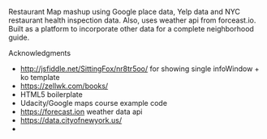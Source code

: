 Restaurant Map mashup using Google place data, Yelp data and NYC restaurant health inspection data.
Also, uses weather api from forceast.io.  Built as a platform to incorporate other data for a complete neighborhood
guide.

Acknowledgments
- http://jsfiddle.net/SittingFox/nr8tr5oo/  for showing single infoWindow + ko template
- https://zellwk.com/books/
- HTML5 boilerplate
- Udacity/Google maps course example code
- https://forecast.ion  weather data api
- https://data.cityofnewyork.us/
- 